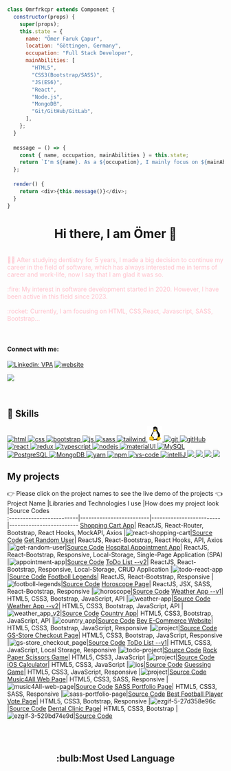 <img src="https://github.com/omrfrkcpr/omrfrkcpr/assets/77440899/f0141dd6-d5e7-4a9b-9299-20611ccef1e7" alt="" align="center"/>
<br></br>


```javascript
class Omrfrkcpr extends Component {
  constructor(props) {
    super(props);
    this.state = {
      name: "Ömer Faruk Çapur",
      location: "Göttingen, Germany",
      occupation: "Full Stack Developer",
      mainAbilities: [
        "HTML5",
        "CSS3(Bootstrap/SASS)",
        "JS(ES6)",
        "React",
        "Node.js",
        "MongoDB",
        "Git/GitHub/GitLab",
      ],
    };
  }

  message = () => {
    const { name, occupation, mainAbilities } = this.state;
    return `I'm ${name}. As a ${occupation}, I mainly focus on ${mainAbilities.join(", ")}.`;
  };

  render() {
    return <div>{this.message()}</div>;
  }
}
```


<h1 align="center"> Hi there, I am Ömer 👋 </h1>

<br>
<font color="pink"> 👨‍💻 After studying dentistry for 5 years, I made a big decision to continue my career in the field of software, which has always interested me in terms of career and work-life, now I say that I am glad it was so.  </font>
</br>
<br>
<font color="pink"> :fire: My interest in software development started in 2020. However, I have been active in this field since 2023.</font>
</br>
<br>
<font color="pink"> :rocket: Currently, I am focusing on HTML, CSS,React, Javascript, SASS, Bootstrap...</font>
</br>
<br></br>
<img src="https://github-readme-stats.vercel.app/api?username=omrfrkcpr&show_icons=true&theme=tokyonight" alt="" align="right" width="350"/>

#### Connect with me:

[![Linkedin: VPA](https://img.shields.io/badge/linkedin-%230077B5.svg?&style=for-the-badge&logo=linkedin&logoColor=white)](https://www.linkedin.com/in/omrfrkcpr/)
[![website](https://img.shields.io/badge/gmail-f1f2f6.svg?&style=for-the-badge&logo=gmail&logoColor=red)](mailto:omerrfarukcapur@gmail.com)

![](https://komarev.com/ghpvc/?username=omrfrkcpr&style=flat-square)

</br>

## :rocket: Skills

<p>
<a href="#" target="_blank"> <img src="https://www.svgrepo.com/show/353884/html-5.svg" alt="html" height="45"/> </a> 
<a href="#" target="_blank"> <img src="https://www.svgrepo.com/show/303263/css3-logo.svg" alt="css" height="45"/> </a> 
<a href="#" target="_blank"> <img src="https://user-images.githubusercontent.com/25181517/183898054-b3d693d4-dafb-4808-a509-bab54cf5de34.png" alt="bootstrap" height="45"/> </a> 
<a href="#" target="_blank"> <img src="https://cdn.icon-icons.com/icons2/2108/PNG/512/javascript_icon_130900.png" alt="js" height="45"/> </a> 
<a href="#" target="_blank"> <img src="https://user-images.githubusercontent.com/25181517/192158956-48192682-23d5-4bfc-9dfb-6511ade346bc.png" alt="sass" height="45"/> </a> 
<a href="#" target="_blank"> <img src="https://user-images.githubusercontent.com/25181517/202896760-337261ed-ee92-4979-84c4-d4b829c7355d.png" alt="tailwind" height="45"/> </a> 
<a href="#" target="_blank"> <img src="https://raw.githubusercontent.com/devicons/devicon/master/icons/linux/linux-original.svg" alt="linux" width="35" height="35"/> </a>
<a href="#" target="_blank"> <img src="https://www.vectorlogo.zone/logos/git-scm/git-scm-icon.svg" alt="git" height="45"/> </a> 
<a href="#" target="_blank"> <img src="https://www.svgrepo.com/show/349375/github.svg" alt="gitHub" height="45"/> </a> 
<a href="#" target="_blank"> <img src="https://cdn.icon-icons.com/icons2/2415/PNG/512/react_original_wordmark_logo_icon_146375.png" alt="react" width="45"/> </a> 
<a href="#" target="_blank"> <img src="https://user-images.githubusercontent.com/25181517/187896150-cc1dcb12-d490-445c-8e4d-1275cd2388d6.png" alt="redux" width="45"/> </a> 
<a href="#" target="_blank"> <img src="https://user-images.githubusercontent.com/25181517/183890598-19a0ac2d-e88a-4005-a8df-1ee36782fde1.png" alt="typescript" height="45"/> </a> 
<a href="#" target="_blank"> <img src="https://user-images.githubusercontent.com/25181517/183568594-85e280a7-0d7e-4d1a-9028-c8c2209e073c.png" alt="nodejs" height="55"/> </a> 
<a href="#" target="_blank"> <img src="https://user-images.githubusercontent.com/25181517/189716630-fe6c084c-6c66-43af-aa49-64c8aea4a5c2.png" alt="materialUI" height="45"/> </a> 
<a href="#" target="_blank"> <img src="https://cdn.icon-icons.com/icons2/2415/PNG/512/mysql_original_wordmark_logo_icon_146417.png" alt="MySQL" height="45"/> </a> 
<a href="#" target="_blank"> <img src="https://www.vectorlogo.zone/logos/postgresql/postgresql-ar21.svg" alt="PostgreSQL" height="45"/> </a> 
<a href="#" target="_blank"> <img src="https://www.vectorlogo.zone/logos/mongodb/mongodb-ar21.svg" alt="MongoDB" height="45"/> </a> 
<a href="#" target="_blank"> <img src="https://user-images.githubusercontent.com/25181517/183049794-a3dfaddd-22ee-4ffe-b0b4-549ccd4879f9.png" alt="yarn" height="45"/> </a>
<a href="#" target="_blank"> <img src="https://user-images.githubusercontent.com/25181517/121401671-49102800-c959-11eb-9f6f-74d49a5e1774.png" alt="npm" height="55"/> </a> 
<a href="#" target="_blank"> <img src="https://user-images.githubusercontent.com/25181517/192108891-d86b6220-e232-423a-bf5f-90903e6887c3.png" alt="vs-code" height="45"/> </a> 
<a href="#" target="_blank"> <img src="https://upload.wikimedia.org/wikipedia/commons/thumb/9/9c/IntelliJ_IDEA_Icon.svg/512px-IntelliJ_IDEA_Icon.svg.png" alt="intelliJ" height="45"/> </a> 
<a href="#" target="_blank"> <img src="https://www.svgrepo.com/show/354354/slack-icon.svg" height="40"/> </a>
<a href="#" target="_blank"> <img src="https://user-images.githubusercontent.com/25181517/192109061-e138ca71-337c-4019-8d42-4792fdaa7128.png" height="40"/> </a>
<a href="#" target="_blank"> <img src="https://user-images.githubusercontent.com/25181517/183911544-95ad6ba7-09bf-4040-ac44-0adafedb9616.png" height="40"/> </a>
<a href="#" target="_blank"> <img src="https://user-images.githubusercontent.com/25181517/117207330-263ba280-adf4-11eb-9b97-0ac5b40bc3be.png" height="40"/> </a>

   
## My projects
👉 Please click on the project names to see the live demo of the projects 👈
  Project Name       |Libraries and Technologies I use     |How does my project look          |Source Codes       
:-------------------------|-------------------------|-------------------------|-------------------------
[Shopping Cart App](https://reactjs-shopping-cart-app.netlify.app/)| ReactJS, React-Router, Bootstrap, React Hooks, MockAPI, Axios |![react-shopping-cart](https://github.com/omrfrkcpr/omrfrkcpr/assets/77440899/222048bc-b781-4f70-91cf-9d9d2beda89e)|[Source Code](https://github.com/omrfrkcpr/react-shopping-cart)
[Get Random User](https://get-random-user-info.netlify.app/)| ReactJS, React-Bootstrap, React Hooks, API, Axios |![get-random-user](https://github.com/omrfrkcpr/omrfrkcpr/assets/77440899/ffe09c60-d3ed-4d75-8bf0-a0e91f033af1)|[Source Code](https://github.com/omrfrkcpr/Get_Random_User__App)
[Hospital Appointment App](https://medical-center-appointments.netlify.app/)| ReactJS, React-Bootstrap, Responsive, Local-Storage, Single-Page Application (SPA) |![appointment-app](https://github.com/omrfrkcpr/omrfrkcpr/assets/77440899/4381a703-306b-42f4-acca-7bec9ba78fa5)|[Source Code](https://github.com/omrfrkcpr/Appointment_App)
[ToDo List --v2](https://my-reactjs-todo-app.netlify.app/)| ReactJS, React-Bootstrap, Responsive, Local-Storage, CRUD Application |![todo-react-app](https://github.com/omrfrkcpr/omrfrkcpr/assets/77440899/848a0664-4309-48c4-88bc-0b5e802e9cd8)|[Source Code](https://github.com/omrfrkcpr/ToDo_App_w-React)
[Footboll Legends](https://all-time-footboll-legends.netlify.app/)| ReactJS, React-Bootstrap, Responsive |![footboll-legends](https://github.com/omrfrkcpr/omrfrkcpr/assets/77440899/b8f1715c-0bf3-445c-97ac-a92a05afddbf)|[Source Code](https://github.com/omrfrkcpr/Football_Legends)
[Horoscope Page](https://webpage-horoscope.netlify.app/)| ReactJS, JSX, SASS, React-Bootstrap, Responsive |![horoscope](https://github.com/omrfrkcpr/omrfrkcpr/assets/77440899/12a4b90c-292a-4476-9873-92b1c7f3c9f6)|[Source Code](https://github.com/omrfrkcpr/Horoscope_Page)
[Weather App --v1](https://city-weather-app-v1.netlify.app/)| HTML5, CSS3, Bootstrap, JavaScript, API |![weather-app](https://github.com/omrfrkcpr/omrfrkcpr/assets/77440899/fb7b4775-2751-474b-82a7-8e16706bb9dc)|[Source Code](https://github.com/omrfrkcpr/Weather_App)
[Weather App --v2](https://city-weather-app-v2.netlify.app/)| HTML5, CSS3, Bootstrap, JavaScript, API |![weather_app_v2](https://github.com/omrfrkcpr/omrfrkcpr/assets/77440899/967b14e7-24f4-4ec5-b381-1f082d161a96)|[Source Code](https://github.com/omrfrkcpr/Weather_App_v2)
[Country App](https://search-world-country.netlify.app/)| HTML5, CSS3, Bootstrap, JavaScript, API |![country_app](https://github.com/omrfrkcpr/omrfrkcpr/assets/77440899/fe3fb315-5710-4b37-9484-256c92d95447)|[Source Code](https://github.com/omrfrkcpr/Country_App)
[Bey E-Commerce Website](https://bey-e-commerce.netlify.app/)| HTML5, CSS3, Bootstrap, JavaScript, Responsive |![project](https://github.com/omrfrkcpr/omrfrkcpr/assets/77440899/603f6426-9f31-4d15-a05d-53b8968f4d79)|[Source Code](https://github.com/omrfrkcpr/Bey_E-Commerce_Website)
[GS-Store Checkout Page](https://gs-store-checkout-page.netlify.app/)| HTML5, CSS3, Bootstrap, JavaScript, Responsive |![gs-store_checkout_page](https://github.com/omrfrkcpr/omrfrkcpr/assets/77440899/94f0fc21-eab4-4b9d-85cf-58db5e84e63e)|[Source Code](https://github.com/omrfrkcpr/GS-Store_Checkout_Page)
[ToDo List --v1](https://my-todo-list-page.netlify.app/)| HTML5, CSS3, JavaScript, Local Storage, Responsive |![todo-project](https://github.com/omrfrkcpr/omrfrkcpr/assets/77440899/1ba18600-f087-406f-973f-95ffc8e71634)|[Source Code](https://github.com/omrfrkcpr/ToDo_App)
[Rock Paper Scissors Game](https://playgame-rock-paper-scissors.netlify.app/)| HTML5, CSS3, JavaScript |![project](https://github.com/omrfrkcpr/omrfrkcpr/assets/77440899/f8129d59-0626-4b28-8e5d-e1111a050199)|[Source Code](https://github.com/omrfrkcpr/Rock_Paper_Scissors_Game)
[iOS Calculator](https://app-ios-calculator.netlify.app/)| HTML5, CSS3, JavaScript |![ios](https://github.com/omrfrkcpr/omrfrkcpr/assets/77440899/b513cc50-714d-49f8-801f-344a164b1695)|[Source Code](https://github.com/omrfrkcpr/iOS_Calculator)
[Guessing Game](https://guessgame-num.netlify.app/)| HTML5, CSS3, JavaScript, Responsive |![project](https://github.com/omrfrkcpr/omrfrkcpr/assets/77440899/ef8235b9-c4a7-4f9e-b012-3a082f44c79d)|[Source Code](https://github.com/omrfrkcpr/Guessing_Game)
[Music4All Web Page](https://music4-all.netlify.app/)| HTML5, CSS3, SASS, Responsive |![music4All-web-page](https://github.com/omrfrkcpr/omrfrkcpr/assets/77440899/32e47aba-5514-4eb2-9a6d-666f8d3254c2)|[Source Code](https://github.com/omrfrkcpr/Music_4_All)
[SASS Portfolio Page](https://sass-portfolio-page.netlify.app/)| HTML5, CSS3, SASS, Responsive |![sass-portfolio-page](https://github.com/omrfrkcpr/omrfrkcpr/assets/77440899/21448833-13f2-494f-987b-f44c7f4d8d8c)|[Source Code](https://github.com/omrfrkcpr/Sass_Portfolio_Page)
[Best Football Player Vote Page](https://best-football-player-vote-2024.netlify.app/)| HTML5, CSS3, Bootstrap, Responsive |![ezgif-5-27d358e96c](https://github.com/omrfrkcpr/omrfrkcpr/assets/77440899/7a185050-5aa0-48ea-916b-b8abcc2e30bf)|[Source Code](https://github.com/omrfrkcpr/Best-Football-Players-2024)
[Dental Clinic Page](https://dental-clinic-page.netlify.app/)| HTML5, CSS3, Bootstrap |![ezgif-3-529bd74e9d](https://github.com/omrfrkcpr/omrfrkcpr/assets/77440899/74a85b7a-8974-453e-b553-dd8f6dd845c7)|[Source Code](https://github.com/omrfrkcpr/Dental_Clinic_Page)


</div>
</br>
<br>

<h2 align="center">:bulb:Most Used Language</h2>
<div  align="center">
<br/>
     
<img
     src="https://github-readme-stats.vercel.app/api/top-langs/?username=omrfrkcpr&langs_count=8"
     alt="" width="350"
     /> <br/>
</div>
